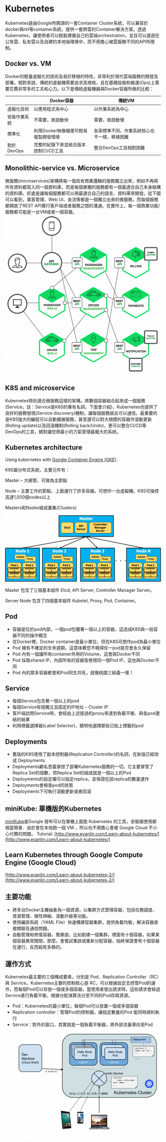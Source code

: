 # Kubernetes
Kubernetes是由Google所開源的一套Container Cluster系統，可以兼容於docker與rkt等container系統，提供一套跨雲的Container解決方案。透過Kubernetes，讓使用者可以輕鬆建置自己的雲端orchestration，並且可以遨遊在公有雲、私有雲以及自建的本地端環境中，而不用擔心被雲服務不同的API所限制。

## Docker vs. VM
Docker的輕量虛擬化的技術及易於移植的特性，非常利於現代雲端服務的開發及部署。相對來說，傳統的虛擬機需要追求高規格，且在基礎設施和維運(Ops)上需要花費非常多的工夫和心力。以下是傳統虛擬機器與Docker容器所做的比較：

|              | Docker容器                           | 傳統VM                                       |
|--------------|--------------------------------------|----------------------------------------------|
| 虛擬化技術   | 以應用程式為中心                     | 以作業系統為中心                             |
| 安裝作業系統 | 不需要，故啟動快                     | 需要，故啟動慢                               |
| 標準化       | 利用Docker映像檔便可輕易複製開發環境 | 各家標準不同，作業系統核心也不一樣，移植困難 |
| 對於DevOps   | 完整的紀錄下來並結合版本控制CI/CD工具| 整合DevOps工具相對困難                       |

## Monolithic-service vs. Microservice
微服務(microservices)架構將每一個具有商業邏輯的服務獨立出來，例如不再將所有資料都寫入同一個資料庫，而是每個單獨的服務都有一個最適合自己本身結構的資料庫。好處是讓每個服務都可以用最適合自己的語言、資料庫來開發。從下圖可以看到，乘客管理、Web UI、金流等都是一個獨立出來的微服務，而每個服務都開放了REST API實行客戶端或者服務之間的溝通。在實作上，每一個商業功能/服務都可能是一台VM或者一個容器。
![alt text](microservice.png "microservice")

## K8S and microservice
Kubernetes特別適合微服務這樣的架構。將數個容器組合起來成一個服務(Service，註：Service是K8S的專有名詞，下面會介紹)，Kubernetes也提供了良好的服務發現(Service discovery)機制，讓每個服務彼此可以通信。最重要的是K8S強大的編程可以自動擴展服務，甚至還可以對大規模的容器作滾動更新(Rolling update)以及回滾機制(Rolling back/Undo)，更可以整合CI/CD等DevOps的工具，絕對讓您用最小的力氣管理最龐大的系統。

## Kubernetes architecture
Using kubernetes with [Google Container Engine (GKE)](https://cloud.google.com/container-engine/docs/).

K8S屬分布式系統，主要元件有：

Master – 大總管，可做為主節點

Node – 主要工作的節點，上面運行了許多容器。可想作一台虛擬機。K8S可操控高達1,000個nodes以上

Masters和Nodes組成叢集(Clusters)

![alt text](k8s_arch.png "K8S Architecture")

Master 包含了三個基本組件 Etcd, API Server, Controller Manager Server。

Server Node 包含了四個基本組件 Kubelet, Proxy, Pod, Container。

## Pod
* 容器是位於pod內部，一個pod包覆著一個以上的容器，這造成K8S與一般容器不同的操作概念
* 在Docker裡，Docker container是最小單位，但在K8S可想作pod為最小單位
* Pod 擁有不確定的生命週期，這意味著您不曉得任一pod是否會永久保留
* Pod 內有一個讓所有container共用的Volume，這會與Docker不同
* Pod 採取shared IP，內部所有的容器皆使用同一個Pod IP，這也與Docker不同
* Pod 內的眾多容器都會和Pod同生共死，就像桃園三結義一樣！

## Service
* 每個Service包含著一個以上的pod
* 每個Service有個獨立且固定的IP地址 – Cluster IP
* 客戶端訪問Service時，會經由上述提過的proxy來達到負載平衡、與各pod連結的結果
* 利用標籤選擇器(Label Selector)，聰明地選擇那些已貼上標籤的pod

## Deployments
* 舊版的K8S使用了副本控制器(Replication Controller)的名詞，在新版已經改成 Deployments
* Deployments顧名思義掌控了部署Kubernetes服務的一切。它主要掌管了Replica Set的個數，而Replica Set的組成就是一個以上的Pod
* Deployments的設定檔可以指定replica，並保證在該replica的數量運作
* Deployments會檢查pod的狀態
* Deployments下可執行滾動更新或者回滾

## miniKube: 單機版的Kubernetes
[miniKube](https://github.com/kubernetes/minikube)是Google 發布可以在單機上面跑 Kubernetes 的工具，安裝跟使用都相當簡單．由於會在本地跑一個 VM ，所以也不用擔心會被 Google Cloud 不小心付費的問題。
Tutorial: [http://www.evanlin.com/Learn-about-kubernetes/](http://www.evanlin.com/Learn-about-kubernetes/)

## Learn Kubernetes through Google Compute Engine (Google Cloud)
[http://www.evanlin.com/Learn-about-kubernetes-2/](http://www.evanlin.com/Learn-about-kubernetes-2/)

## 主要功能
* 將多台Docker主機抽象為一個資源，以集群方式管理容器，包括任務調度、資源管理、彈性伸縮、滾動升級等功能。
* 使用編排系統（YAML File）快速構建容器集群，提供負載均衡，解決容器直接關聯及通信問題。
* 自動管理和修復容器，簡單說，比如創建一個集群，裡面有十個容器，如果某個容器異常關閉，那麼，會嘗試重啟或重新分配容器，始終保證會有十個容器在運行，反而殺死多餘的。

## 運作方式
Kubernetes最主要的三個構成要素，分別是 Pod、Replication Controller（RC）與 Service。Kubernetes主要的控制核心是 RC，可以根據設定去控管Pod的運作，而每個Pod可以存放一個或多個容器。當使用者發出請求時，這些請求會經過Service進行負載平衡，根據分配演算法分至不同的Pod存取資源。
* Pod：Kubernetes的最小單位，每個Pod可以放置一個或多個容器
* Replication controller：管理Pod的控制器，讓指定數量的Pod 能同時順利執行
* Service：對外的窗口，其實就是一個負載平衡器，將外部流量導向至Pod
![alt text](k8s-architecture.png "K8S Architecture")


